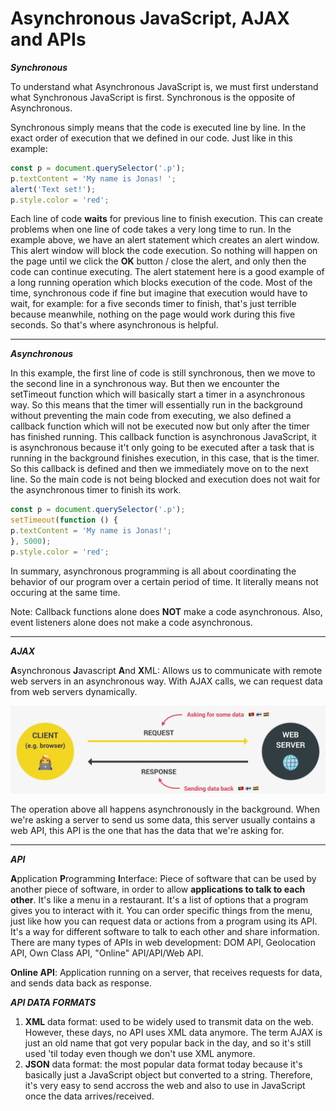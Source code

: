 <h1>Asynchronous JavaScript, AJAX and APIs</h1>

**_Synchronous_**

To understand what Asynchronous JavaScript is, we must first understand what Synchronous JavaScript is first.
Synchronous is the opposite of Asynchronous.

Synchronous simply means that the code is executed line by line. In the exact order of execution that we defined in our code. Just like in this example:

```js
const p = document.querySelector('.p');
p.textContent = 'My name is Jonas! ';
alert('Text set!');
p.style.color = 'red';
```

Each line of code **waits** for previous line to finish execution. This can create problems when one line of code takes a very long time to run. In the example above, we have an alert statement which creates an alert window. This alert window will block the code execution. So nothing will happen on the page until we click the **OK** button / close the alert, and only then the code can continue executing. The alert statement here is a good example of a long running operation which blocks execution of the code. Most of the time, synchronous code if fine but imagine that execution would have to wait, for example: for a five seconds timer to finish, that's just terrible because meanwhile, nothing on the page would work during this five seconds. So that's where asynchronous is helpful.

***

**_Asynchronous_**

In this example, the first line of code is still synchronous, then we move to the second line in a synchronous way. But then we encounter the setTimeout function which will basically start a timer in a asynchronous way. So this means that the timer will essentially run in the background without preventing the main code from executing, we also defined a callback function which will not be executed now but only after the timer has finished running. This callback function is asynchronous JavaScript, it is asynchronous because it't only going to be executed after a task that is running in the background finishes execution, in this case, that is the timer. So this callback is defined and then we immediately move on to the next line. So the main code is not being blocked and execution does not wait for the asynchronous timer to finish its work.
```js
const p = document.querySelector('.p');
setTimeout(function () {
p.textContent = 'My name is Jonas!';
}, 5000);
p.style.color = 'red';
```

In summary, asynchronous programming is all about coordinating the behavior of our program over a certain period of time. It literally means not occuring at the same time.

Note: Callback functions alone does **NOT** make a code asynchronous. Also, event listeners alone does not make a code asynchronous.

***

**_AJAX_**

**A**synchronous **J**avascript **A**nd **X**ML: Allows us to communicate with remote web servers in an asynchronous way. With AJAX calls, we can
request data from web servers dynamically.

![AJAX Calls](./Images/AJAXcalls.png)

The operation above all happens asynchronously in the background. When we're asking a server to send us some data, this server usually contains a web API, this API is the one that has the data that we're asking for. 

***

**_API_**

**A**pplication **P**rogramming **I**nterface: Piece of software that can be used by another piece of software, in order to allow **applications to talk to each other**. It's like a menu in a restaurant. It's a list of options that a program gives you to interact with it. You can order specific things from the menu, just like how you can request data or actions from a program using its API. It's a way for different software to talk to each other and share information. There are many types of APIs in web development: DOM API, Geolocation API, Own Class API, "Online" API/API/Web API. 

**Online API**: Application running on a server, that receives requests for data, and sends data back as response.

**_API DATA FORMATS_**
1) **XML** data format: used to be widely used to transmit data on the web. However, these days, no API uses XML data anymore. The term AJAX is just an old name that got very popular back in the day, and so it's still used 'til today even though we don't use XML anymore.
2) **JSON** data format: the most popular data format today because it's basically just a JavaScript object but converted to a string. Therefore, it's very easy to send accross the web and also to use in JavaScript once the data arrives/received.
